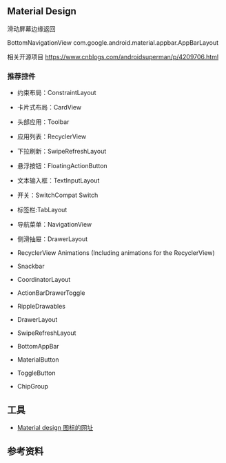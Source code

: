 ## Material Design

滑动屏幕边缘返回

BottomNavigationView
com.google.android.material.appbar.AppBarLayout

相关开源项目 
https://www.cnblogs.com/androidsuperman/p/4209706.html

### 推荐控件
* 约束布局：ConstraintLayout

* 卡片式布局：CardView

* 头部应用：Toolbar

* 应用列表：RecyclerView

* 下拉刷新：SwipeRefreshLayout

* 悬浮按钮：FloatingActionButton

* 文本输入框：TextInputLayout

* 开关：SwitchCompat
    Switch

* 标签栏:TabLayout

* 导航菜单：NavigationView

* 侧滑抽屉：DrawerLayout

* RecyclerView 
    Animations (Including animations for the RecyclerView)

* Snackbar

* CoordinatorLayout

* ActionBarDrawerToggle

* RippleDrawables

* DrawerLayout

* SwipeRefreshLayout

* BottomAppBar

* MaterialButton

* ToggleButton

* ChipGroup


## 工具
* [Material design 图标的网址](https://www.materialpalette.com/icons)


## 参考资料
